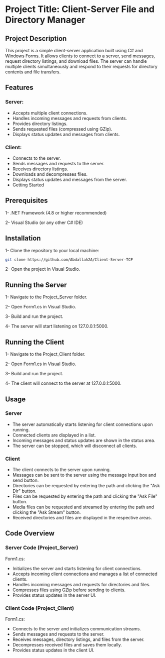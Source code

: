 # Project Title: Client-Server File and Directory Manager
## Project Description
This project is a simple client-server application built using C# and Windows Forms. It allows clients to connect to a server, send messages, request directory listings, and download files. The server can handle multiple clients simultaneously and respond to their requests for directory contents and file transfers.

## Features

### Server:
- Accepts multiple client connections.
- Handles incoming messages and requests from clients.
- Provides directory listings.
- Sends requested files (compressed using GZip).
- Displays status updates and messages from clients.

### Client:
- Connects to the server.
- Sends messages and requests to the server.
- Receives directory listings.
- Downloads and decompresses files.
- Displays status updates and messages from the server.
- Getting Started


## Prerequisites
1- .NET Framework (4.8 or higher recommended)

2- Visual Studio (or any other C# IDE)


## Installation
1- Clone the repository to your local machine:

```bash
git clone https://github.com/Abdallah2A/Client-Server-TCP
```
2- Open the project in Visual Studio.

## Running the Server
1- Navigate to the Project_Server folder.

2- Open Form1.cs in Visual Studio.

3- Build and run the project.

4- The server will start listening on 127.0.0.1:5000.

## Running the Client
1- Navigate to the Project_Client folder.

2- Open Form1.cs in Visual Studio.

3- Build and run the project.

4- The client will connect to the server at 127.0.0.1:5000.

## Usage
### Server
- The server automatically starts listening for client connections upon running.
- Connected clients are displayed in a list.
- Incoming messages and status updates are shown in the status area.
- The server can be stopped, which will disconnect all clients.

### Client
- The client connects to the server upon running.
- Messages can be sent to the server using the message input box and send button.
- Directories can be requested by entering the path and clicking the "Ask Dir" button.
- Files can be requested by entering the path and clicking the "Ask File" button.
- Media files can be requested and streamed by entering the path and clicking the "Ask Stream" button.
- Received directories and files are displayed in the respective areas.

## Code Overview
### Server Code (Project_Server)
Form1.cs:
- Initializes the server and starts listening for client connections.
- Accepts incoming client connections and manages a list of connected clients.
- Handles incoming messages and requests for directories and files.
- Compresses files using GZip before sending to clients.
- Provides status updates in the server UI.

### Client Code (Project_Client)
Form1.cs:
- Connects to the server and initializes communication streams.
- Sends messages and requests to the server.
- Receives messages, directory listings, and files from the server.
- Decompresses received files and saves them locally.
- Provides status updates in the client UI.
